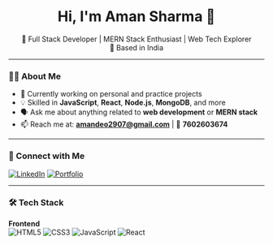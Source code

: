 <h1 align="center">Hi, I'm Aman Sharma 👋</h1>

<p align="center">
  🚀 Full Stack Developer | MERN Stack Enthusiast | Web Tech Explorer<br/>
  📍 Based in India
</p>

---

### 👨‍💻 About Me

- 🔭 Currently working on personal and practice projects  
- 💡 Skilled in **JavaScript**, **React**, **Node.js**, **MongoDB**, and more  
- 🗣️ Ask me about anything related to **web development** or **MERN stack**  
- 📫 Reach me at: **amandeo2907@gmail.com** | 📱 **7602603674**

---

### 🔗 Connect with Me

[![LinkedIn](https://img.shields.io/badge/LinkedIn-blue?logo=linkedin&style=for-the-badge)](https://www.linkedin.com/in/amansharma2907/)
[![Portfolio](https://img.shields.io/badge/Portfolio-000?logo=vercel&logoColor=white&style=for-the-badge)](https://portfolio-iota-smoky-83.vercel.app/)

---

### 🛠️ Tech Stack

**Frontend**  
![HTML5](https://img.shields.io/badge/HTML5-E34F26?logo=html5&logoColor=white&style=flat)
![CSS3](https://img.shields.io/badge/CSS3-1572B6?logo=css3&logoColor=white&style=flat)
![JavaScript](https://img.shields.io/badge/JavaScript-F7DF1E?logo=javascript&logoColor=black&style=flat)
![React](https://img.shields.io/badge/React-61DAFB?logo=r)

